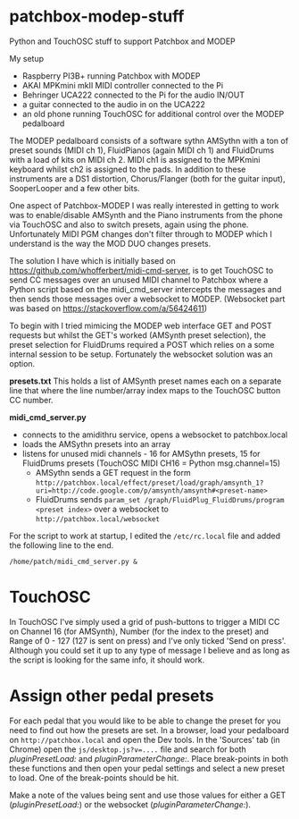 # patchbox-modep-stuff
Python and TouchOSC stuff to support Patchbox and MODEP

My setup
- Raspberry PI3B+ running Patchbox with MODEP
- AKAI MPKmini mkII MIDI controller connected to the Pi
- Behringer UCA222 connected to the Pi for the audio IN/OUT
- a guitar connected to the audio in on the UCA222
- an old phone running TouchOSC for additional control over the MODEP pedalboard

The MODEP pedalboard consists of a software sythn AMSythn with a ton of preset sounds (MIDI ch 1), FluidPianos (again MIDI ch 1) and FluidDrums with a load of kits on MIDI ch 2. MIDI ch1 is assigned to the MPKmini keyboard whilst ch2 is assigned to the pads. In addition to these instruments are a DS1 distortion, Chorus/Flanger (both for the guitar input), SooperLooper and a few other bits.

One aspect of Patchbox-MODEP I was really interested in getting to work was to enable/disable AMSynth and the Piano instruments from the phone via TouchOSC and also to switch presets, again using the phone. Unfortunately MIDI PGM changes don't filter through to MODEP which I understand is the way the MOD DUO changes presets.

The solution I have which is initially based on https://github.com/whofferbert/midi-cmd-server, is to get TouchOSC to send CC messages over an unused MIDI channel to Patchbox where a Python script based on the midi_cmd_server intercepts the messages and then sends those messages over a websocket to MODEP. (Websocket part was based on https://stackoverflow.com/a/56424611)

To begin with I tried mimicing the MODEP web interface GET and POST requests but whilst the GET's worked (AMSynth preset selection), the preset selection for FluidDrums required a POST which relies on a some internal session to be setup. Fortunately the websocket solution was an option.

**presets.txt**
This holds a list of AMSynth preset names each on a separate line that where the line number/array index maps to the TouchOSC button CC number.

**midi_cmd_server.py**
- connects to the amidithru service, opens a websocket to patchbox.local
- loads the AMSythn presets into an array
- listens for unused midi channels - 16 for AMSythn presets, 15 for FluidDrums presets (TouchOSC MIDI CH16 = Python msg.channel=15)
  - AMSythn sends a GET request in the form `http://patchbox.local/effect/preset/load/graph/amsynth_1?uri=http://code.google.com/p/amsynth/amsynth#<preset-name>`
  - FluidDrums sends `param_set /graph/FluidPlug_FluidDrums/program <preset index>` over a websocket to `http://patchbox.local/websocket`
  
For the script to work at startup, I edited the `/etc/rc.local` file and added the following line to the end.

``/home/patch/midi_cmd_server.py &``

# TouchOSC

In TouchOSC I've simply used a grid of push-buttons to trigger a MIDI CC on Channel 16 (for AMSynth), Number (for the index to the preset) and Range of 0 - 127 (127  is sent on press) and I've only ticked 'Send on press'. Although you could set it up to any type of message I believe and as long as the script is looking for the same info, it should work.

# Assign other pedal presets

For each pedal that you would like to be able to change the preset for you need to find out how the presets are set. In a browser, load your pedalboard on `http://patchbox.local` and open the Dev tools. In the 'Sources' tab (in Chrome) open the `js/desktop.js?v=....` file and search for both *pluginPresetLoad:* and *pluginParameterChange:*. Place break-points in both these functions and then open your pedal settings and select a new preset to load. One of the break-points should be hit.

Make a note of the values being sent and use those values for either a GET (*pluginPresetLoad:*) or the websocket (*pluginParameterChange:*).
